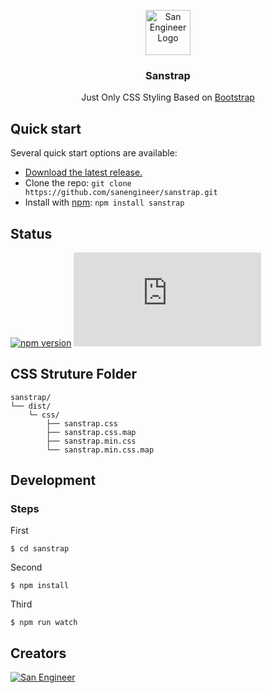 <p align="center">
  <a href="https://sanengineer.com/">
    <img src="https://www.sanengineer.com/content/images/size/w100/2020/09/San-Engineer-Logo@2x.png" alt="San Engineer Logo" width="72" height="72">
  </a>
</p>

<h3 align="center">Sanstrap</h3>

<p align="center">
  Just Only CSS Styling Based on
  <a href="https://github.com/twbs/bootstrap">Bootstrap</a>
  <br/>
   
</p>

## Quick start

Several quick start options are available:

- [Download the latest release.](#)
- Clone the repo: `git clone https://github.com/sanengineer/sanstrap.git`
- Install with [npm](https://www.npmjs.com/): `npm install sanstrap`

## Status

[![npm version](https://img.shields.io/npm/v/sanstrap)](https://www.npmjs.com/package/sanstrap)
[![CSS gzip size](https://img.badgesize.io/sanengineer/sanstrap/dist/css/sanstrap.min.css?compression=gzip&label=CSS%20gzip%20size)](https://github.com/sanengineer/sanstrap/blob/master/dist/css/sanstrap.min.css)

## CSS Struture Folder

```text
sanstrap/
└── dist/
    └─ css/
        ├── sanstrap.css
        ├── sanstrap.css.map
        ├── sanstrap.min.css
        └── sanstrap.min.css.map
```

## Development

### Steps

First

    $ cd sanstrap

Second

    $ npm install

Third

    $ npm run watch

## Creators

[![San Engineer](https://avatars0.githubusercontent.com/u/48153104?s=80&u=ea1b32371ce540aefaf3ea149efeab5548edde95&v=4)](https://github.com/sanengineer)
